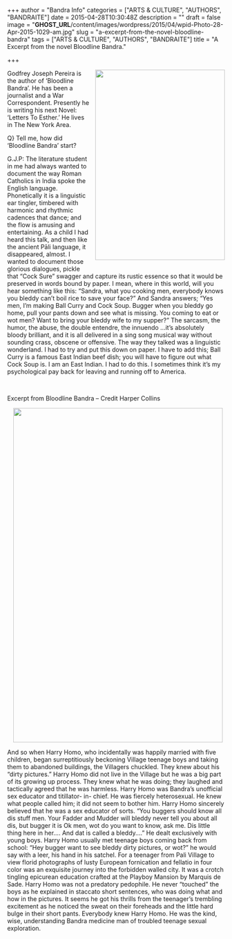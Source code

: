 +++
author = "Bandra Info"
categories = ["ARTS &amp; CULTURE", "AUTHORS", "BANDRAITE"]
date = 2015-04-28T10:30:48Z
description = ""
draft = false
image = "__GHOST_URL__/content/images/wordpress/2015/04/wpid-Photo-28-Apr-2015-1029-am.jpg"
slug = "a-excerpt-from-the-novel-bloodline-bandra"
tags = ["ARTS &amp; CULTURE", "AUTHORS", "BANDRAITE"]
title = "A Excerpt from the novel Bloodline Bandra."

+++


<div class="separator" style="clear: both; text-align: right;"><a href="https://i0.wp.com/bandra.info/wp-content/uploads/2015/04/wpid-Photo-20150428102958948.jpg?ssl=1" target="_blank" style="clear: right; float: right; margin-bottom: 1em; margin-left: 1em;"><img loading="lazy" src="https://i0.wp.com/bandra.info/wp-content/uploads/2015/04/wpid-Photo-20150428102958948.jpg?resize=300%2C441&#038;ssl=1" id="blogsy-1430197248290.276" class="alignright" alt="" width="300" height="441"  data-recalc-dims="1"></a></div>
<p>Godfrey Joseph Pereira is the author of ‘Bloodline Bandra’. He has been a journalist and a War Correspondent. Presently he is writing his next Novel: ‘Letters To Esther.’ He lives in The New York Area.</p>
<p>Q} Tell me, how did ‘Bloodline Bandra’ start?</p>
<p>G.J.P: The literature student in me had always wanted to document the way Roman Catholics in India spoke the English language. Phonetically it is a linguistic ear tingler, timbered with harmonic and rhythmic cadences that dance; and the flow is amusing and entertaining. As a child I had heard this talk, and then like the ancient Pāli language, it disappeared, almost. I wanted to document those glorious dialogues, pickle that &#8220;Cock Sure&#8221; swagger and capture its rustic essence so that it would be preserved in words bound by paper. I mean, where in this world, will you hear something like this: &#8220;Sandra, what you cooking men, everybody knows you bleddy can’t boil rice to save your face?&#8221; And Sandra answers; &#8220;Yes men, I’m making Ball Curry and Cock Soup. Bugger when you bleddy go home, pull your pants down and see what is missing. You coming to eat or wot men? Want to bring your bleddy wife to my supper?&#8221; The sarcasm, the humor, the abuse, the double entendre, the innuendo …it’s absolutely bloody brilliant, and it is all delivered in a sing song musical way without sounding crass, obscene or offensive. The way they talked was a linguistic wonderland. I had to try and put this down on paper. I have to add this; Ball Curry is a famous East Indian beef dish; you will have to figure out what Cock Soup is. I am an East Indian. I had to do this. I sometimes think it’s my psychological pay back for leaving and running off to America.</p>
<p>&nbsp;</p>
<p>Excerpt from Bloodline Bandra &#8211; Credit Harper Collins</p>
<div class="separator" style="clear: both; text-align: center;"><a href="https://i2.wp.com/bandra.info/wp-content/uploads/2015/04/wpid-Photo-20150428102958984.jpg?ssl=1" target="_blank" style="margin-left: 1em; margin-right: 1em;"><img loading="lazy" src="https://i2.wp.com/bandra.info/wp-content/uploads/2015/04/wpid-Photo-20150428102958984.jpg?resize=485%2C775&#038;ssl=1" id="blogsy-1430197248333.2673" class="aligncenter" width="485" height="775" alt="" data-recalc-dims="1"></a></div>
<p>And so when Harry Homo, who incidentally was happily married with five children, began surreptitiously beckoning Village teenage boys and taking them to abandoned buildings, the Villagers chuckled. They knew about his &#8220;dirty pictures.&#8221; Harry Homo did not live in the Village but he was a big part of its growing up process. They knew what he was doing; they laughed and tactically agreed that he was harmless. Harry Homo was Bandra’s unofficial sex educator and titillator- in- chief. He was fiercely heterosexual. He knew what people called him; it did not seem to bother him. Harry Homo sincerely believed that he was a sex educator of sorts. &#8220;You buggers should know all dis stuff men. Your Fadder and Mudder will bleddy never tell you about all dis, but bugger it is Ok men, wot do you want to know, ask me. Dis little thing here in her…. And dat is called a bleddy….&#8221; He dealt exclusively with young boys. Harry Homo usually met teenage boys coming back from school: &#8220;Hey bugger want to see bleddy dirty pictures, or wot?&#8221; he would say with a leer, his hand in his satchel. For a teenager from Pali Village to view florid photographs of lusty European fornication and fellatio in four color was an exquisite journey into the forbidden walled city. It was a crotch tingling epicurean education crafted at the Playboy Mansion by Marquis de Sade. Harry Homo was not a predatory pedophile. He never &#8220;touched&#8221; the boys as he explained in staccato short sentences, who was doing what and how in the pictures. It seems he got his thrills from the teenager’s trembling excitement as he noticed the sweat on their foreheads and the little hard bulge in their short pants. Everybody knew Harry Homo. He was the kind, wise, understanding Bandra medicine man of troubled teenage sexual exploration.</p>
<p>&nbsp;</p>
<p>&nbsp;</p>



